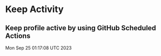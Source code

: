 # Keep Activity 
Keep profile active by using GitHub Scheduled Actions
--- 
Mon Sep 25 01:17:08 UTC 2023